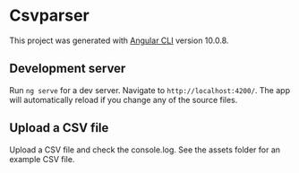 # Csvparser

This project was generated with [Angular CLI](https://github.com/angular/angular-cli) version 10.0.8.

## Development server

Run `ng serve` for a dev server. Navigate to `http://localhost:4200/`. The app will automatically reload if you change any of the source files.

## Upload a CSV file

Upload a CSV file and check the console.log. See the assets folder for an example CSV file.



